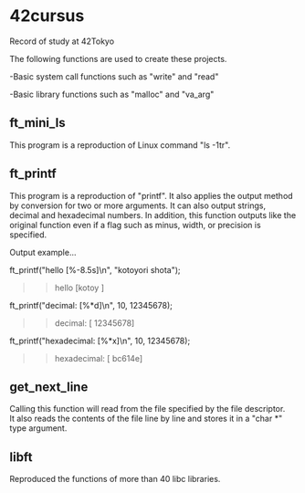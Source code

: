 # 42cursus
Record of study at 42Tokyo

The following functions are used to create these projects. 
 
-Basic system call functions such as "write" and "read" 

-Basic library functions such as "malloc" and "va_arg"


## ft_mini_ls
This program is a reproduction of Linux command "ls -1tr".

## ft_printf
This program is a reproduction of "printf".
It also applies the output method by conversion for two or more arguments.  It can also output strings, decimal and hexadecimal numbers.
In addition, this function outputs like the original function even if a flag such as minus, width, or precision is specified.

Output example...

ft_printf("hello [%-8.5s]\n", "kotoyori shota");
>> hello [kotoy   ]

ft_printf("decimal: [%*d]\n", 10, 12345678);
>> decimal: [  12345678]

ft_printf("hexadecimal: [%*x]\n", 10, 12345678);
>> hexadecimal: [    bc614e]

## get_next_line
Calling this function will read from the file specified by the file descriptor.  
It also reads the contents of the file line by line and stores it in a "char *" type argument.

## libft
Reproduced the functions of more than 40 libc libraries.
